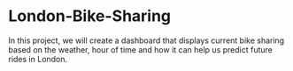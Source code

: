 # London-Bike-Sharing
In this project, we will create a dashboard that displays current bike sharing based on the weather, hour of time and how it can help us predict future rides in London.

